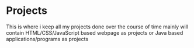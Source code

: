 # Projects
This is where i keep all my projects done over the course of time
mainly will contain HTML/CSS/JavaScript based webpage as projects or Java based applications/programs as projects
